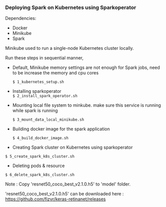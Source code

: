  ### Deploying Spark on Kubernetes using Sparkoperator  
  
Dependencies:  
* Docker   
* Minikube   
* Spark   
  

Minikube used to run a single-node Kubernetes cluster locally.  

Run these steps in sequential manner,

*  Default,  Minikube memory settings are not enough for Spark jobs, need to be increase the memory and cpu cores

   `$ 1_kubernetes_setup.sh `

*  Installing sparkoperator  
  `$ 2_install_spark_operator.sh `

* Mounting local file system to minkube. make sure this service is    running while spark is running

  `$ 3_mount_data_local_minikube.sh `
  
* Building docker image for the spark application

  `$ 4_build_docker_image.sh `

* Creating Spark cluster on Kubernetes using sparkoperator

`$ 5_create_spark_k8s_cluster.sh`

* Deleting pods & resource

 `$ 6_delete_spark_k8s_cluster.sh`  
 
 
Note :
Copy 'resnet50_coco_best_v2.1.0.h5' to 'model' folder. 

'resnet50_coco_best_v2.1.0.h5' can be downloaded here : https://github.com/fizyr/keras-retinanet/releases